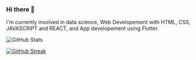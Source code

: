 ### Hi there 👋
I'm currently involved in data science, Web Developement with HTML, CSS, JAVASCRIPT and REACT, and App developement using Flutter.
<!--
**vikash18o19/vikash18o19** is a ✨ _special_ ✨ repository because its `README.md` (this file) appears on your GitHub profile.

Here are some ideas to get you started:

- 🔭 I’m currently working on ...
- 🌱 I’m currently learning ...
- 👯 I’m looking to collaborate on ...
- 🤔 I’m looking for help with ...
- 💬 Ask me about ...
- 📫 How to reach me: ...
- 😄 Pronouns: ...
- ⚡ Fun fact: ...
-->
![GitHub Stats](https://github-readme-stats.vercel.app/api?username=vikash18o19&theme=cobalt)

[![GitHub Streak](https://github-readme-streak-stats.herokuapp.com/?user=vikash18o19&theme=dark)](https://git.io/streak-stats)

